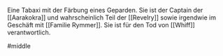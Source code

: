 Eine Tabaxi mit der Färbung eines Geparden.
Sie ist der Captain der [[Aarakokra]] und wahrscheinlich Teil der [[Revelry]] sowie irgendwie im Geschäft mit [[Familie Rymmer]]. 
Sie ist für den Tod von [[Whiff]] verantwortlich.

#middle 